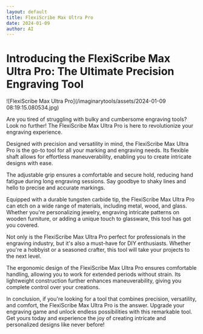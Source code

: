 ```yaml
---
layout: default
title: FlexiScribe Max Ultra Pro
date: 2024-01-09
author: AI
---
```


# Introducing the FlexiScribe Max Ultra Pro: The Ultimate Precision Engraving Tool

![FlexiScribe Max Ultra Pro](/imaginarytools/assets/2024-01-09 08:19:15.080534.jpg)

Are you tired of struggling with bulky and cumbersome engraving tools? Look no further! The FlexiScribe Max Ultra Pro is here to revolutionize your engraving experience.

Designed with precision and versatility in mind, the FlexiScribe Max Ultra Pro is the go-to tool for all your marking and engraving needs. Its flexible shaft allows for effortless maneuverability, enabling you to create intricate designs with ease.

The adjustable grip ensures a comfortable and secure hold, reducing hand fatigue during long engraving sessions. Say goodbye to shaky lines and hello to precise and accurate markings.

Equipped with a durable tungsten carbide tip, the FlexiScribe Max Ultra Pro can etch on a wide range of materials, including metal, wood, and glass. Whether you're personalizing jewelry, engraving intricate patterns on wooden furniture, or adding a unique touch to glassware, this tool has got you covered.

Not only is the FlexiScribe Max Ultra Pro perfect for professionals in the engraving industry, but it's also a must-have for DIY enthusiasts. Whether you're a hobbyist or a seasoned crafter, this tool will take your projects to the next level.

The ergonomic design of the FlexiScribe Max Ultra Pro ensures comfortable handling, allowing you to work for extended periods without strain. Its lightweight construction further enhances maneuverability, giving you complete control over your creations.

In conclusion, if you're looking for a tool that combines precision, versatility, and comfort, the FlexiScribe Max Ultra Pro is the answer. Upgrade your engraving game and unlock endless possibilities with this remarkable tool. Get yours today and experience the joy of creating intricate and personalized designs like never before!
